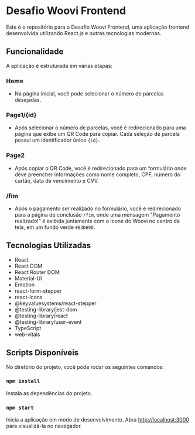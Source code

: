 # Desafio Woovi Frontend

Este é o repositório para o Desafio Woovi Frontend, uma aplicação frontend desenvolvida utilizando React.js e outras tecnologias modernas.

## Funcionalidade

A aplicação é estruturada em várias etapas:

### Home

- Na página inicial, você pode selecionar o número de parcelas desejadas.

### Page1/{id}

- Após selecionar o número de parcelas, você é redirecionado para uma página que exibe um QR Code para copiar. Cada seleção de parcela possui um identificador único `{id}`.

### Page2

- Após copiar o QR Code, você é redirecionado para um formulário onde deve preencher informações como nome completo, CPF, número do cartão, data de vencimento e CVV.

### /fim

- Após o pagamento ser realizado no formulário, você é redirecionado para a página de conclusão `/fim`, onde uma mensagem "Pagamento realizado!" é exibida juntamente com o ícone do Woovi no centro da tela, em um fundo verde `#03D69D`.

## Tecnologias Utilizadas

- React
- React DOM
- React Router DOM
- Material-UI
- Emotion
- react-form-stepper
- react-icons
- @keyvaluesystems/react-stepper
- @testing-library/jest-dom
- @testing-library/react
- @testing-library/user-event
- TypeScript
- web-vitals

## Scripts Disponíveis

No diretório do projeto, você pode rodar os seguintes comandos:

### `npm install`

Instala as dependências do projeto.

### `npm start`

Inicia a aplicação em modo de desenvolvimento.
Abra [http://localhost:3000](http://localhost:3000) para visualizá-la no navegador.